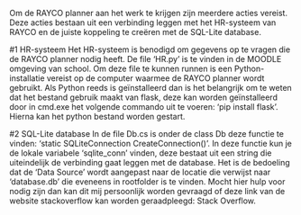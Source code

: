 Om de RAYCO planner aan het werk te krijgen zijn meerdere acties vereist. Deze acties bestaan uit een verbinding leggen met het HR-systeem van RAYCO en de juiste koppeling te creëren met de SQL-Lite database.

#1 HR-systeem
Het HR-systeem is benodigd om gegevens op te vragen die de RAYCO planner nodig heeft. De file ‘HR.py’ is te vinden in de MOODLE omgeving van school. Om deze file te kunnen runnen is een Python-installatie vereist op de computer waarmee de RAYCO planner wordt gebruikt. Als Python reeds is geïnstalleerd dan is het belangrijk om te weten dat het bestand gebruik maakt van flask, deze kan worden geïnstalleerd door in cmd.exe het volgende commando uit te voeren: ‘pip install flask’. Hierna kan het python bestand worden gestart.

#2 SQL-Lite database
In de file Db.cs is onder de class Db deze functie te vinden: ‘static SQLiteConnection CreateConnection()’. In deze functie kun je de lokale variabele ‘sqlite_conn’ vinden, deze bestaat uit een string die uiteindelijk de verbinding gaat leggen met de database. 
Het is de bedoeling dat de ‘Data Source’ wordt aangepast naar de locatie die verwijst naar ‘database.db’ die eveneens in rootfolder is te vinden. Mocht hier hulp voor nodig zijn dan kan dit mij persoonlijk worden gevraagd of deze link van de website stackoverflow kan worden geraadpleegd: Stack Overflow.

